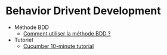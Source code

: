 # Behavior Drivent Development

- Méthode BDD
  - [Comment utiliser la méthode BDD ?](https://www.all4test.fr/blog-du-testeur/projets-agiles-methode-bdd/)
- Tutoriel
  - [Cucumber 10-minute tutorial](https://cucumber.io/docs/guides/10-minute-tutorial/)
